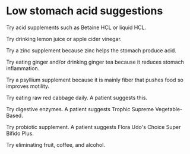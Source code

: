 [//]: # (source: ?)
[//]: # (tags: treatments)

# Low stomach acid suggestions

Try acid supplements such as Betaine HCL or liquid HCL.

Try drinking lemon juice or apple cider vinegar.

Try a zinc supplement because zinc helps the stomach produce acid.

Try eating ginger and/or drinking ginger tea because it reduces stomach inflammation.

Try a psyllium supplement because it is mainly fiber that pushes food so improves motility.

Try eating raw red cabbage daily. A patient suggests this.

Try digestive enzymes. A patient suggests Trophic Supreme Vegetable-Based.

Try probiotic supplement. A patient suggests Flora Udo's Choice Super Bifido Plus.

Try eliminating fruit, coffee, and alcohol.
